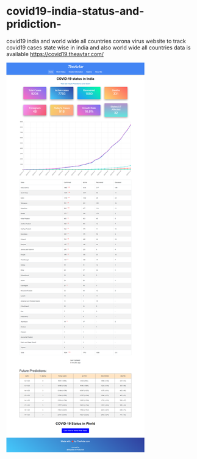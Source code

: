 # covid19-india-status-and-pridiction-
covid19 india and world wide all countries corona virus website to track covid19 cases state wise in india and also world 
wide all countries data is available https://covid19.theavtar.com/

<img src="screencapture-covid19-theavtar-index-html-2020-04-12-22_59_59.png" alt="website image">
